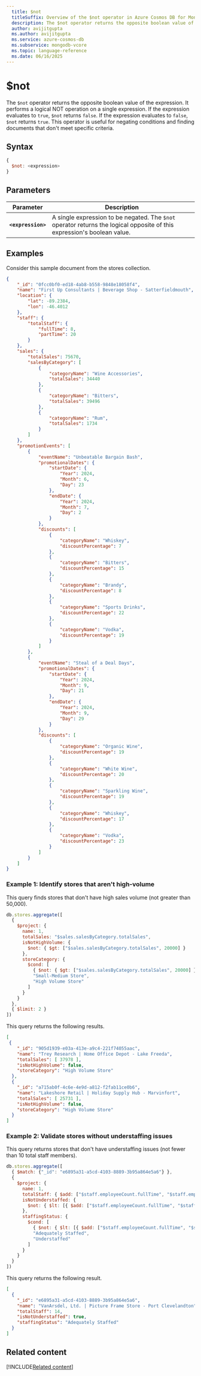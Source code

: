 ```yaml
---
  title: $not
  titleSuffix: Overview of the $not operator in Azure Cosmos DB for MongoDB (vCore)
  description: The $not operator returns the opposite boolean value of the expression.
  author: avijitgupta
  ms.author: avijitgupta
  ms.service: azure-cosmos-db
  ms.subservice: mongodb-vcore
  ms.topic: language-reference
  ms.date: 06/16/2025
---
```


# $not

The `$not` operator returns the opposite boolean value of the expression. It performs a logical NOT operation on a single expression. If the expression evaluates to `true`, `$not` returns `false`. If the expression evaluates to `false`, `$not` returns `true`. This operator is useful for negating conditions and finding documents that don't meet specific criteria.

## Syntax

```javascript
{
  $not: <expression>
}
```

## Parameters

| Parameter | Description |
| --- | --- |
| **`<expression>`** | A single expression to be negated. The `$not` operator returns the logical opposite of this expression's boolean value. |

## Examples

Consider this sample document from the stores collection.

```json
{
    "_id": "0fcc0bf0-ed18-4ab8-b558-9848e18058f4",
    "name": "First Up Consultants | Beverage Shop - Satterfieldmouth",
    "location": {
        "lat": -89.2384,
        "lon": -46.4012
    },
    "staff": {
        "totalStaff": {
            "fullTime": 8,
            "partTime": 20
        }
    },
    "sales": {
        "totalSales": 75670,
        "salesByCategory": [
            {
                "categoryName": "Wine Accessories",
                "totalSales": 34440
            },
            {
                "categoryName": "Bitters",
                "totalSales": 39496
            },
            {
                "categoryName": "Rum",
                "totalSales": 1734
            }
        ]
    },
    "promotionEvents": [
        {
            "eventName": "Unbeatable Bargain Bash",
            "promotionalDates": {
                "startDate": {
                    "Year": 2024,
                    "Month": 6,
                    "Day": 23
                },
                "endDate": {
                    "Year": 2024,
                    "Month": 7,
                    "Day": 2
                }
            },
            "discounts": [
                {
                    "categoryName": "Whiskey",
                    "discountPercentage": 7
                },
                {
                    "categoryName": "Bitters",
                    "discountPercentage": 15
                },
                {
                    "categoryName": "Brandy",
                    "discountPercentage": 8
                },
                {
                    "categoryName": "Sports Drinks",
                    "discountPercentage": 22
                },
                {
                    "categoryName": "Vodka",
                    "discountPercentage": 19
                }
            ]
        },
        {
            "eventName": "Steal of a Deal Days",
            "promotionalDates": {
                "startDate": {
                    "Year": 2024,
                    "Month": 9,
                    "Day": 21
                },
                "endDate": {
                    "Year": 2024,
                    "Month": 9,
                    "Day": 29
                }
            },
            "discounts": [
                {
                    "categoryName": "Organic Wine",
                    "discountPercentage": 19
                },
                {
                    "categoryName": "White Wine",
                    "discountPercentage": 20
                },
                {
                    "categoryName": "Sparkling Wine",
                    "discountPercentage": 19
                },
                {
                    "categoryName": "Whiskey",
                    "discountPercentage": 17
                },
                {
                    "categoryName": "Vodka",
                    "discountPercentage": 23
                }
            ]
        }
    ]
}
```

### Example 1: Identify stores that aren't high-volume

This query finds stores that don't have high sales volume (not greater than 50,000).

```javascript
db.stores.aggregate([
  {
    $project: {
      name: 1,
      totalSales: "$sales.salesByCategory.totalSales",
      isNotHighVolume: {
        $not: { $gt: ["$sales.salesByCategory.totalSales", 20000] }
      },
      storeCategory: {
        $cond: [
          { $not: { $gt: ["$sales.salesByCategory.totalSales", 20000] } },
          "Small-Medium Store",
          "High Volume Store"
        ]
      }
    }
  },
  { $limit: 2 }
])
```

This query returns the following results.

```json
[
 {
    "_id": "905d1939-e03a-413e-a9c4-221f74055aac",
    "name": "Trey Research | Home Office Depot - Lake Freeda",
    "totalSales": [ 37978 ],
    "isNotHighVolume": false,
    "storeCategory": "High Volume Store"
  },
  {
    "_id": "a715ab0f-4c6e-4e9d-a812-f2fab11ce0b6",
    "name": "Lakeshore Retail | Holiday Supply Hub - Marvinfort",
    "totalSales": [ 25731 ],
    "isNotHighVolume": false,
    "storeCategory": "High Volume Store"
  }
]
```

### Example 2: Validate stores without understaffing issues

This query returns stores that don't have understaffing issues (not fewer than 10 total staff members).

```javascript
db.stores.aggregate([
  { $match: {"_id": "e6895a31-a5cd-4103-8889-3b95a864e5a6"} },
  {
    $project: {
      name: 1,
      totalStaff: { $add: ["$staff.employeeCount.fullTime", "$staff.employeeCount.partTime"] },
      isNotUnderstaffed: {
        $not: { $lt: [{ $add: ["$staff.employeeCount.fullTime", "$staff.employeeCount.partTime"] }, 10] }
      },
      staffingStatus: {
        $cond: [
          { $not: { $lt: [{ $add: ["$staff.employeeCount.fullTime", "$staff.employeeCount.partTime"] }, 10] } },
          "Adequately Staffed",
          "Understaffed"
        ]
      }
    }
  }
])
```

This query returns the following result.

```json
[
  {
    "_id": "e6895a31-a5cd-4103-8889-3b95a864e5a6",
    "name": "VanArsdel, Ltd. | Picture Frame Store - Port Clevelandton",
    "totalStaff": 14,
    "isNotUnderstaffed": true,
    "staffingStatus": "Adequately Staffed"
  }
]
```

## Related content

[!INCLUDE[Related content](../includes/related-content.md)]
